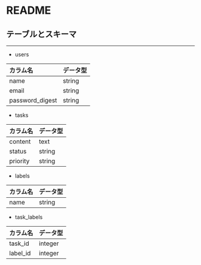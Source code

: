 # README

## テーブルとスキーマ
---
- users

| カラム名  | データ型 |
|:---|:---|
|name|string |
|email |string |
|password_digest |string |

- tasks

| カラム名  | データ型 |
|:---|:---|
|content|text |
|status|string |
|priority|string |

- labels

| カラム名  | データ型 |
|:---|:---|
|name|string |

- task_labels

| カラム名  | データ型 |
|:---|:---|
|task_id|integer |
|label_id|integer |
